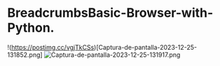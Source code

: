 # BreadcrumbsBasic-Browser-with-Python.
!(https://postimg.cc/vgjTkCSs)[Captura-de-pantalla-2023-12-25-131852.png]
![Captura-de-pantalla-2023-12-25-131917.png](https://postimg.cc/t7ZYWCYC)
